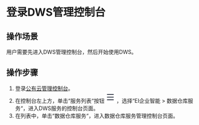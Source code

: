 # 登录DWS管理控制台<a name="dws_01_0157"></a>

## 操作场景<a name="section42507952154722"></a>

用户需要先进入DWS管理控制台，然后开始使用DWS。

## 操作步骤<a name="section54926172155459"></a>

1.  登录[公有云管理控制台](https://console.huaweicloud.com)。
2.  在控制台左上方，单击“服务列表“按钮![](figures/dws_icon_service_list.png)，选择“EI企业智能  \>  数据仓库服务“，进入DWS服务的控制台页面。
3.  在列表中，单击“数据仓库服务“，进入数据仓库服务管理控制台页面。

